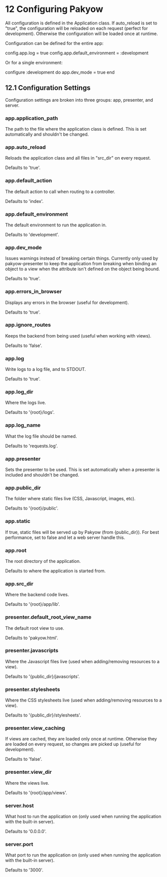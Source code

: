 <h1 id="section_12">12 Configuring Pakyow</h1>

All configuration is defined in the Application class. If auto_reload is set to "true", the configuration will be reloaded on each request (perfect for development). Otherwise the configuration will be loaded once at runtime.

Configuration can be defined for the entire app:

<div class="code ruby">
config.app.log = true
config.app.default_environment = :development
</div>

Or for a single environment:

<div class="code ruby">
configure :development do
  app.dev_mode = true
end
</div>

<h2 id="section_12.1">12.1 Configuration Settings</h2>

Configuration settings are broken into three groups: app, presenter, and server.

### app.application_path
The path to the file where the application class is defined. This is set automatically and shouldn't be changed.

### app.auto_reload
Reloads the application class and all files in "src_dir" on every request.

Defaults to 'true'.

### app.default_action
The default action to call when routing to a controller.

Defaults to 'index'.

### app.default_environment
The default environment to run the application in.

Defaults to 'development'.

### app.dev_mode
Issues warnings instead of breaking certain things. Currently only used by pakyow-presenter to keep the application from breaking when binding an object to a view when the attribute isn't defined on the object being bound.

Defaults to 'true'.

### app.errors_in_browser
Displays any errors in the browser (useful for development).

Defaults to 'true'.

### app.ignore_routes
Keeps the backend from being used (useful when working with views).

Defaults to 'false'.

### app.log
Write logs to a log file, and to STDOUT.

Defaults to 'true'.

### app.log_dir
Where the logs live.

Defaults to '{root}/logs'.

### app.log_name
What the log file should be named.

Defaults to 'requests.log'.

### app.presenter
Sets the presenter to be used. This is set automatically when a presenter is included and shouldn't be changed.

### app.public_dir
The folder where static files live (CSS, Javascript, images, etc).

Defaults to '{root}/public'.

### app.static
If true, static files will be served up by Pakyow (from {public_dir}). For best performance, 
set to false and let a web server handle this.

### app.root
The root directory of the application.

Defaults to where the application is started from.

### app.src_dir
Where the backend code lives.

Defaults to '{root}/app/lib'.

### presenter.default_root_view_name
The default root view to use.

Defaults to 'pakyow.html'.

### presenter.javascripts
Where the Javascript files live (used when adding/removing resources to a view).

Defaults to '{public_dir}/javascripts'.

### presenter.stylesheets
Where the CSS stylesheets live (used when adding/removing resources to a view).

Defaults to '{public_dir}/stylesheets'.

### presenter.view_caching
If views are cached, they are loaded only once at runtime. Otherwise they are loaded on every request, so changes are picked up (useful for development).

Defaults to 'false'.

### presenter.view_dir
Where the views live.

Defaults to '{root}/app/views'.

### server.host
What host to run the application on (only used when running the application with the built-in server).

Defaults to '0.0.0.0'.

### server.port
What port to run the application on (only used when running the application with the built-in server).

Defaults to '3000'.
